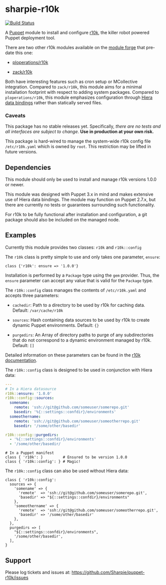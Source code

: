 sharpie-r10k
============
[![Build Status](https://travis-ci.org/Sharpie/puppet-r10k.png?branch=master)](https://travis-ci.org/Sharpie/puppet-r10k)

A [Puppet][puppet] module to install and configure [r10k][r10k], the killer robot powered Puppet deployment tool.

There are two other r10k modules available on the [module forge][puppet-forge] that pre-date this one:

  - [ploperations/r10k][zack-r10k]

  - [zack/r10k][zack-r10k]

Both have interesting features such as cron setup or MCollective integration.
Compared to `zack/r10k`, this module aims for a minimal installation footprint with respect to adding system packages.
Compared to `ploperations/r10k`, this module emphasizes configuration through [Hiera data bindings][hiera-bindings] rather than statically served files.

### Caveats

This package has no stable releases yet.
Specifically, _there are no tests and all interfaces are subject to change_.
**Use in production at your own risk.**

This package is hard-wired to manage the system-wide r10k config file `/etc/r10k.yaml` which is owned by `root`.
This restriction may be lifted in future versions.

  [puppet]: https://github.com/puppetlabs/puppet
  [r10k]: https://github.com/adrienthebo/r10k
  [puppet-forge]: http://forge.puppetlabs.com/
  [ploperations-r10k]: http://forge.puppetlabs.com/ploperations/r10k
  [zack-r10k]: http://forge.puppetlabs.com/zack/r10k
  [hiera-bindings]: http://docs.puppetlabs.com/hiera/1/puppet.html#automatic-parameter-lookup


Dependencies
------------

This module should only be used to install and manage r10k versions 1.0.0 or newer.

This module was designed with Puppet 3.x in mind and makes extensive use of Hiera data bindings.
The module may function on Puppet 2.7.x, but there are currently no tests or guarantees surrounding such functionality.

For r10k to be fully functional after installation and configuration, a git package should also be included on the managed node.


Examples
--------

Currently this module provides two classes: `r10k` and `r10k::config`

The `r10k` class is pretty simple to use and only takes one parameter, `ensure`:

```puppet
class {'r10k': ensure => '1.0.0'}
```

Installation is performed by a `Package` type using the `gem` provider.
Thus, the `ensure` parameter can accept any value that is valid for the `Package` type.


The `r10k::config` class manages the contents of `/etc/r10k.yaml` and accepts three parameters:

  * `cachedir`:
    Path to a directory to be used by r10k for caching data.
    Default: `/var/cache/r10k`

  * `sources`:
    Hash containing data sources to be used by r10k to create dynamic Puppet environments.
    Default: `{}`

  * `purgedirs`:
   An Array of directory paths to purge of any subdirectories that do not correspond to a dynamic environment managed by r10k.
   Default: `[]`

Detailed information on these parameters can be found in the [r10k documentation][r10k-docs].

The `r10k::config` class is designed to be used in conjunction with Hiera data:

```yaml
---
# In a Hiera datasource
r10k::ensure: '1.0.0'
r10k::config::sources:
  somename:
    remote: 'ssh://git@github.com/someuser/somerepo.git'
    basedir: '%{::settings::confdir}/environments'
  someothername:
    remote: 'ssh://git@github.com/someuser/someotherrepo.git'
    basedir: '/some/other/basedir'

r10k::config::purgedirs:
  - '%{::settings::confdir}/environments'
  - '/some/other/basedir/
```

```puppet
# In a Puppet manifest
class { 'r10k': }         # Ensured to be version 1.0.0
class { 'r10k::config': } # Magic!
```

The `r10k::config` class can also be used without Hiera data:

```puppet
class { 'r10k::config':
  sources => {
    'somename' => {
      'remote'  => 'ssh://git@github.com/someuser/somerepo.git',
      'basedir' => "${::settings::confdir}/environments"
    },
    'someothername' => {
      'remote'  => 'ssh://git@github.com/someuser/someotherrepo.git',
      'basedir' => '/some/other/basedir'
    },
  },
  purgedirs => [
    "${::settings::confdir}/environments",
    '/some/other/basedir',
  ],
}
```

  [r10k-docs]: https://github.com/adrienthebo/r10k/blob/master/README.markdown


Support
-------

Please log tickets and issues at: https://github.com/Sharpie/puppet-r10k/issues
